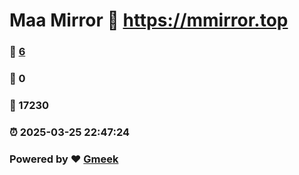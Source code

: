 # Maa Mirror :link: https://mmirror.top 
### :page_facing_up: [6](https://mmirror.top/tag.html) 
### :speech_balloon: 0 
### :hibiscus: 17230 
### :alarm_clock: 2025-03-25 22:47:24 
### Powered by :heart: [Gmeek](https://github.com/Meekdai/Gmeek)
